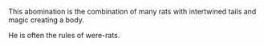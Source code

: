 This abomination is the combination of many rats with intertwined tails and magic creating a body.

He is often the rules of were-rats.